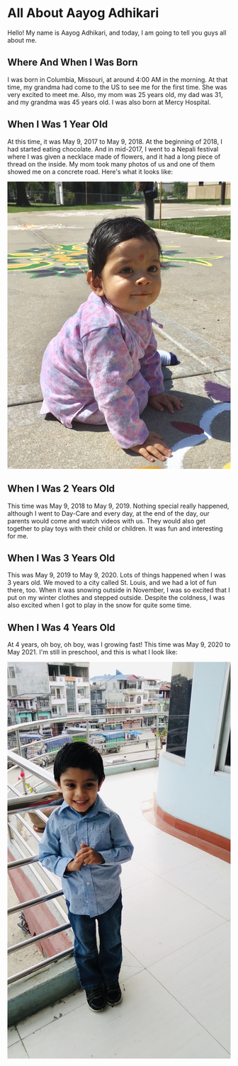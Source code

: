 # All About Aayog Adhikari

  Hello! My name is Aayog Adhikari, and today, I am going to tell you guys all about me.

## Where And When I Was Born

  I was born in Columbia, Missouri, at around 4:00 AM in the morning. At that time, my grandma had come to the US to see me for the first time. She was very excited to meet me. Also, my mom was 25 years old, my dad was 31, and my grandma was 45 years old. I was also born at Mercy Hospital.

## When I Was 1 Year Old  
  
  At this time, it was May 9, 2017 to May 9, 2018. At the beginning of 2018, I had started eating chocolate. And in mid-2017, I went to a Nepali festival where I was given a necklace made of flowers, and it had a long piece of thread on the inside. My mom took many photos of us and one of them showed me on a concrete road. Here's what it looks like:

![abc](aayog.jpeg)

## When I Was 2 Years Old

  This time was May 9, 2018 to May 9, 2019. Nothing special really happened, although I went to Day-Care and every day, at the end of the day, our parents would come and watch videos with us. They would also get together to play toys with their child or children. It was fun and interesting for me.

## When I Was 3 Years Old

  This was May 9, 2019 to May 9, 2020. Lots of things happened when I was 3 years old. We moved to a city called St. Louis, and we had a lot of fun there, too. When it was snowing outside in November, I was so excited that I put on my winter clothes and stepped outside. Despite the coldness, I was also excited when I got to play in the snow for quite some time. 

## When I Was 4 Years Old

  At 4 years, oh boy, oh boy, was I growing fast! This time was May 9, 2020 to May 2021. I'm still in preschool, and this is what I look like:

![abc](aayog2.jpg)
  
